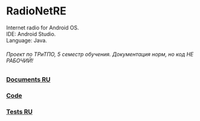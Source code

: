# RadioNetRE
Internet radio for Android OS.  
IDE: Android Studio.  
Language: Java.  
###### Проект по ТРиТПО, 5 семестр обучения.  Документация норм, но код НЕ РАБОЧИЙ!
### [Documents RU](/Documents)  
### [Code](/Code/app/src/main/java/com/radionetre)
### [Tests RU](/Documents/Tests/README.md)  
